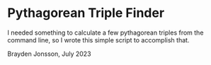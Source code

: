 # Pythagorean Triple Finder

I needed something to calculate a few pythagorean triples from the command line, so I wrote this simple script to
accomplish that.

Brayden Jonsson, July 2023